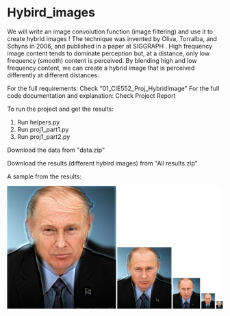 # Hybird_images
We will write an image convolution function (image filtering) and use it to create hybrid images ! The
technique was invented by Oliva, Torralba, and Schyns in 2006, and published in a paper at
SIGGRAPH . High frequency image content tends to dominate perception but, at a distance, only low
frequency (smooth) content is perceived. By blending high and low frequency content, we can create a
hybrid image that is perceived differently at different distances.

For the full requirements:  Check "01_CIE552_Proj_HybridImage" 
For the full code documentation and explanation:  Check Project Report

To run the project and get the results:
1. Run helpers.py
2. Run proj1_part1.py
3. Run proj1_part2.py

Download the data from "data.zip"

Download the results (different hybird images) from "All results.zip"

A sample from the results:

![Trump-Butin](https://github.com/SaraElbesomy4/Hybird_images/blob/master/Trump_Putin_Sample.jpg)
